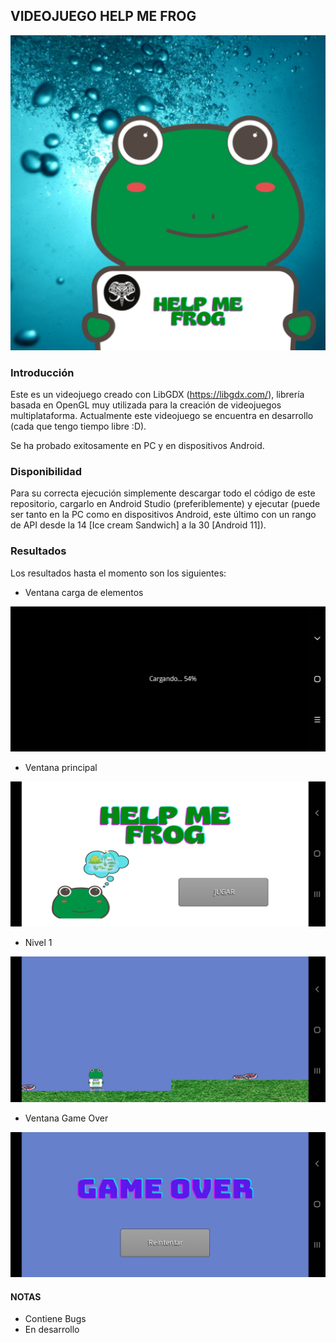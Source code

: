 ## **VIDEOJUEGO HELP ME FROG**

![Videogame Help me frog](game_icon.png)

### Introducción

Este es un videojuego creado con LibGDX (<https://libgdx.com/>), librería basada en OpenGL muy utilizada para la creación de videojuegos multiplataforma. Actualmente este videojuego se encuentra en desarrollo (cada que tengo tiempo libre :D).

Se ha probado exitosamente en PC y en dispositivos Android.

### Disponibilidad

Para su correcta ejecución simplemente descargar todo el código de este repositorio, cargarlo en Android Studio (preferiblemente) y ejecutar (puede ser tanto en la PC como en dispositivos Android, este último con un rango de API desde la 14 [Ice cream Sandwich] a la 30 [Android 11]).

### Resultados

Los resultados hasta el momento son los siguientes:

- Ventana carga de elementos

![Ventana de carga - Help me frog](loading_screen.jpg)

- Ventana principal

![Ventana de Inicio - Help me frog](main_screen.jpg)

- Nivel 1

![Nivel 1 - Help me frog](game_screen.jpg)

- Ventana Game Over

![Ventana de game over - Help me frog](game_over_screen.jpg)

#### **NOTAS**

* Contiene Bugs
* En desarrollo
